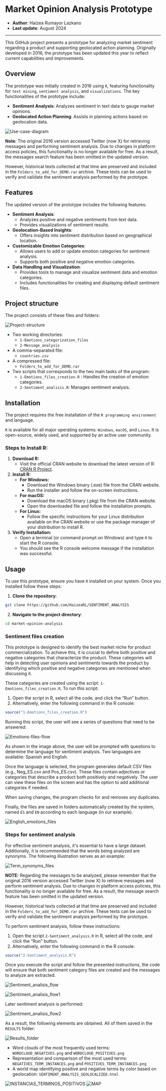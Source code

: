 # Market Opinion Analysis Prototype

-   **Author**: Haizea Rumayor Lazkano
-   **Last update**: August 2024

------------------------------------------------------------------------

This GitHub project presents a prototype for analyzing market sentiment regarding a product and supporting geolocated action planning. Originally developed in 2016, the prototype has been updated this year to reflect current capabilities and improvements.

## Overview

The prototype was initially created in 2016 using `R`, featuring functionality for `text mining`, `sentiment analysis`, and `visualizations`. The key functionalities of the prototype include:

-   **Sentiment Analysis**: Analyzes sentiment in text data to gauge market opinions.
-   **Geolocated Action Planning**: Assists in planning actions based on geolocation data.

![Use-case-diagram](./img/use_cases.png)

**Note**: The original 2016 version accessed Twitter (now X) for retrieving messages and performing sentiment analysis. Due to changes in platform access policies, this functionality is no longer available for free. As a result, the messages search feature has been omitted in the updated version.

However, historical texts collected at that time are preserved and included in the `Folders_to_add_for_DEMO.rar` archive. These texts can be used to verify and validate the sentiment analysis performed by the prototype.

## Features

The updated version of the prototype includes the following features:

-   **Sentiment Analysis**:
    -   Analyzes positive and negative sentiments from text data.
    -   Provides visualizations of sentiment results.
-   **Geolocation-Based Insights**:
    -   Offers insights into sentiment distribution based on geographical location.
-   **Customizable Emotion Categories**:
    -   Allows users to add or update emotion categories for sentiment analysis.
    -   Supports both positive and negative emotion categories.
-   **Data Handling and Visualization**:
    -   Provides tools to manage and visualize sentiment data and emotion categories.
    -   Includes functionalities for creating and displaying default sentiment files.

## Project structure

The project consists of these files and folders:

![Project-structure](./img/project_structure.png)

-   Two working directories:
    -   `1-Emotions_categorization_files`
    -   `2-Message_analysis`
-   A comma-separated file:
    -   `countries.csv`
-   A compressed file:
    -   `Folders_to_add_for_DEMO.rar`
-   Two scripts that corresponds to the two main tasks of the program:
    -   `1-Emotions_files_creation.R` : Handles the creation of emotion categories.
    -   `2-Sentiment_analisis.R`: Manages sentiment analysis.

## Installation

The project requires the free installation of the `R programming environment` and language.

`R` is available for all major operating systems: `Windows`, `macOS`, and `Linux`. It is open-source, widely used, and supported by an active user community.

### Steps to Install R:

1.  **Download R:**
    -   Visit the official CRAN website to download the latest version of R: [CRAN R Project](https://cran.r-project.org/).
2.  **Install R:**
    -   **For Windows:**
        -   Download the Windows binary (.exe) file from the CRAN website.
        -   Run the installer and follow the on-screen instructions.
    -   **For macOS:**
        -   Download the macOS binary (.pkg) file from the CRAN website.
        -   Open the downloaded file and follow the installation prompts.
    -   **For Linux:**
        -   Follow the specific instructions for your Linux distribution available on the CRAN website or use the package manager of your distribution to install R.
3.  **Verify Installation:**
    -   Open a terminal (or command prompt on Windows) and type `R` to start the R console.
    -   You should see the R console welcome message if the installation was successful.

## Usage

To use this prototype, ensure you have `R` installed on your system. Once you installed follow these steps:

1.  **Clone the repository**:

``` sh
git clone https://github.com/HaizeaRL/SENTIMENT_ANALYSIS 
```

2.  **Navigate to the project directory**:

``` sh
cd market-opinion-analysis
```

### Sentiment files creation

This prototype is designed to identify the best market niche for product commercialization. To achieve this, it is crucial to define both positive and negative categories that characterize the product. These categories will help in detecting user opinions and sentiments towards the product by identifying which positive and negative categories are mentioned when discussing it.

These categories are created using the script: `1-Emotions_files_creation.R`. To run this script:

1.  Open the script in R, select all the code, and click the “Run” button.
2.  Alternatively, enter the following command in the R console:

``` r
source("1-Emotions_files_creation.R")
```

Running this script, the user will see a series of questions that need to be answered:

![Emotions-files-flow](./img/emotions_files_flow.png)

As shown in the image above, the user will be prompted with questions to determine the language for sentiment analysis. Two languages are available: Spanish and English.

Once the language is selected, the program generates default CSV files (e.g., Neg_ES.csv and Pos_ES.csv). These files contain adjectives or categories that describe a product both positively and negatively. The user can view these files on the screen and has the option to add additional categories if needed.

When saving changes, the program checks for and removes any duplicates.

Finally, the files are saved in folders automatically created by the system, named `ES` and `EN` according to each language (in our example).

![English_emotions_files](./img/english_emotion_files.png)

### Steps for sentiment analysis

For effective sentiment analysis, it's essential to have a large dataset. Additionally, it is recommended that the words being analyzed are synonyms. The following illustration serves as an example:

![Term_synonyms_files](./img/term_synonims_files.png)

**NOTE:** Regarding the messages to be analyzed, please remember that the original 2016 version accessed Twitter (now X) to retrieve messages and perform sentiment analysis. Due to changes in platform access policies, this functionality is no longer available for free. As a result, the message search feature has been omitted in the updated version.

However, historical texts collected at that time are preserved and included in the `Folders_to_add_for_DEMO.rar` archive. These texts can be used to verify and validate the sentiment analysis performed by the prototype.

To perform sentiment analysis, follow these instructions:

1.  Open the script `2-Sentiment_analysis.R` in R, select all the code, and click the “Run” button.
2.  Alternatively, enter the following command in the R console:

``` r
source("2-Sentiment_analysis.R")
```

Once you execute the script and follow the presented instructions, the code will ensure that both sentiment category files are created and the messages to analyze are extracted.

![Sentiment_analisis_flow](./img/sentiment_analysis_1.png)

![Sentiment_analisis_flow1](./img/sentiment_analysis_2.png)

Later sentiment analysis is performed:

![Sentiment_analisis_flow2](./img/sentiment_analysis_3.png)

As a result, the following elements are obtained. All of them saved in the `RESULTS` folder:

![Results_folder](./img/results_folder.png)

-   Word clouds of the most frequently used terms: `WORDCLOUD_NEGATIVES.png` and `WORDCLOUD_POSITIVES.png`
-   Representation and comparison of the most used terms: `NEGATIVES_TERM_INSTANCES.png` and `POSITIVES_TERM_INSTANCES.png`
-   A world map identifying positive and negative terms by color based on geolocation: `SENTIMENT_ANALYSIS_GEOLOCALIZED.html`

![INSTANCIAS_TERMINOS_POSITIVOS](./img/result1.png) 
![MAP](./img/result2.png)
